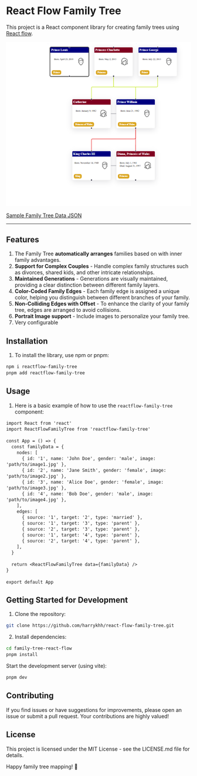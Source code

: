 # React Flow Family Tree

This project is a React component library for creating family trees using [React flow](https://github.com/xyflow/xyflow).

![Sample Family Tree](src/test/image.png)


[Sample Family Tree Data JSON](src/test/family.json)

---

## Features

1. The Family Tree **automatically arranges** families based on with inner family advantages.
2. **Support for Complex Couples** - Handle complex family structures such as divorces, shared kids, and other intricate relationships.
3. **Maintained Generations** - Generations are visually maintained, providing a clear distinction between different family layers.
4. **Color-Coded Family Edges** - Each family edge is assigned a unique color, helping you distinguish between different branches of your family.
5. **Non-Colliding Edges with Offset** - To enhance the clarity of your family tree, edges are arranged to avoid collisions.
6. **Portrait Image support** - Include images to personalize your family tree.
7. Very configurable

## Installation

1. To install the library, use npm or pnpm:

```bash
npm i reactflow-family-tree
pnpm add reactflow-family-tree
```

## Usage

1. Here is a basic example of how to use the `reactflow-family-tree` component:

```tsx
import React from 'react'
import ReactFlowFamilyTree from 'reactflow-family-tree'

const App = () => {
  const familyData = {
    nodes: [
      { id: '1', name: 'John Doe', gender: 'male', image: 'path/to/image1.jpg' },
      { id: '2', name: 'Jane Smith', gender: 'female', image: 'path/to/image2.jpg' },
      { id: '3', name: 'Alice Doe', gender: 'female', image: 'path/to/image3.jpg' },
      { id: '4', name: 'Bob Doe', gender: 'male', image: 'path/to/image4.jpg' },
    ],
    edges: [
      { source: '1', target: '2', type: 'married' },
      { source: '1', target: '3', type: 'parent' },
      { source: '2', target: '3', type: 'parent' },
      { source: '1', target: '4', type: 'parent' },
      { source: '2', target: '4', type: 'parent' },
    ],
  }

  return <ReactFlowFamilyTree data={familyData} />
}

export default App
```

## Getting Started for Development

1. Clone the repository:

```bash
git clone https://github.com/harrykhh/react-flow-family-tree.git
```

2. Install dependencies:

```bash
cd family-tree-react-flow
pnpm install
```

Start the development server (using vite):

```bash
pnpm dev
```

## Contributing

If you find issues or have suggestions for improvements, please open an issue or submit a pull request. Your contributions are highly valued!

## License

This project is licensed under the MIT License - see the LICENSE.md file for details.

Happy family tree mapping! 🌳
